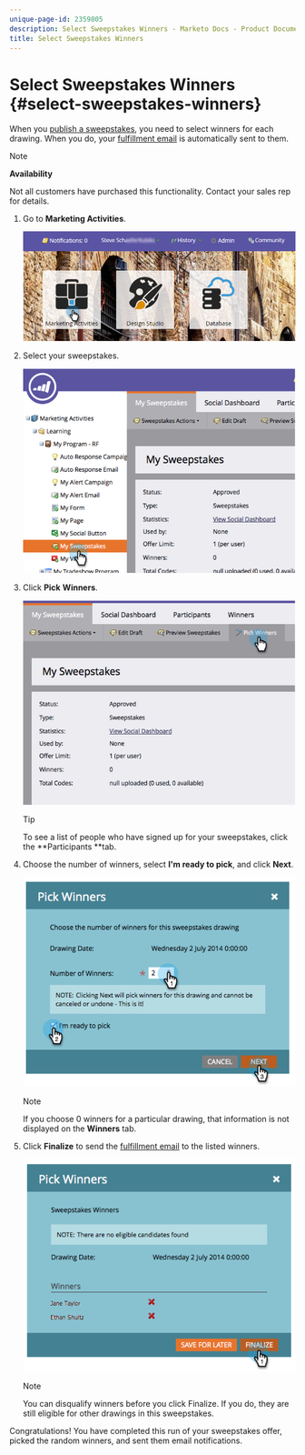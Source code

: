 ```yaml
---
unique-page-id: 2359805
description: Select Sweepstakes Winners - Marketo Docs - Product Documentation
title: Select Sweepstakes Winners
---
```


# Select Sweepstakes Winners {#select-sweepstakes-winners}

When you [publish a sweepstakes](publish-a-sweepstakes.md), you need to select winners for each drawing. When you do, your [fulfillment email](../../../../product-docs/demand-generation/social/social-functions/use-emails-in-social-promotions.md) is automatically sent to them.

>[!NOTE]
>
>**Availability**
>
>Not all customers have purchased this functionality. Contact your sales rep for details.

1. Go to **Marketing Activities**.

   ![](assets/login-marketing-activities.png)

1. Select your sweepstakes.

   ![](assets/image2014-9-25-17-3a47-3a37.png)

1. Click **Pick** **Winners**.

   ![](assets/image2014-9-25-17-3a47-3a49.png)

   >[!TIP]
   >
   >To see a list of people who have signed up for your sweepstakes, click the **Participants **tab.

1. Choose the number of winners, select **I'm ready to pick**, and click **Next**.

   ![](assets/image2014-9-25-17-3a49-3a2.png)

   >[!NOTE]
   >
   >If you choose 0 winners for a particular drawing, that information is not displayed on the **Winners** tab.

1. Click **Finalize** to send the [fulfillment email](https://community.marketo.com/MarketoArticle?id=kA050000000L8A6) to the listed winners.

   ![](assets/image2014-9-25-17-3a49-3a48.png)

   >[!NOTE]
   >
   >You can disqualify winners before you click Finalize. If you do, they are still eligible for other drawings in this sweepstakes.

Congratulations! You have completed this run of your sweepstakes offer, picked the random winners, and sent them email notifications. 